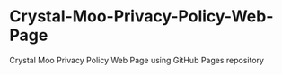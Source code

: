 # Crystal-Moo-Privacy-Policy-Web-Page
Crystal Moo Privacy Policy Web Page using GitHub Pages repository
